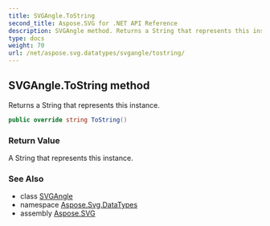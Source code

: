 ```yaml
---
title: SVGAngle.ToString
second_title: Aspose.SVG for .NET API Reference
description: SVGAngle method. Returns a String that represents this instance
type: docs
weight: 70
url: /net/aspose.svg.datatypes/svgangle/tostring/
---
```

## SVGAngle.ToString method

Returns a String that represents this instance.

```csharp
public override string ToString()
```

### Return Value

A String that represents this instance.

### See Also

* class [SVGAngle](../)
* namespace [Aspose.Svg.DataTypes](../../svgangle/)
* assembly [Aspose.SVG](../../../)
